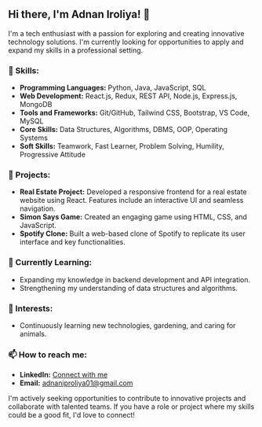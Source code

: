 ## Hi there, I'm Adnan Iroliya! 👋

I'm a tech enthusiast with a passion for exploring and creating innovative technology solutions. I'm currently looking for opportunities to apply and expand my skills in a professional setting.

### 🔧 Skills:
- **Programming Languages:** Python, Java, JavaScript, SQL
- **Web Development:** React.js, Redux, REST API, Node.js, Express.js, MongoDB
- **Tools and Frameworks:** Git/GitHub, Tailwind CSS, Bootstrap, VS Code, MySQL
- **Core Skills:** Data Structures, Algorithms, DBMS, OOP, Operating Systems
- **Soft Skills:** Teamwork, Fast Learner, Problem Solving, Humility, Progressive Attitude

### 💼 Projects:
- **Real Estate Project:** Developed a responsive frontend for a real estate website using React. Features include an interactive UI and seamless navigation.
- **Simon Says Game:** Created an engaging game using HTML, CSS, and JavaScript.
- **Spotify Clone:** Built a web-based clone of Spotify to replicate its user interface and key functionalities.

### 🌱 Currently Learning:
- Expanding my knowledge in backend development and API integration.
- Strengthening my understanding of data structures and algorithms.

### 🌿 Interests:
- Continuously learning new technologies, gardening, and caring for animals.

### 📫 How to reach me:
- **LinkedIn:** [Connect with me](https://linkedin.com/in/mohammedadnan-iproliya)
- **Email:** [adnaniproliya01@gmail.com](mailto:adnaniproliya01@gmail.com)

I'm actively seeking opportunities to contribute to innovative projects and collaborate with talented teams. If you have a role or project where my skills could be a good fit, I'd love to connect!
